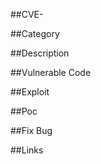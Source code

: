 ##CVE-


##Category


##Description



##Vulnerable Code



##Exploit




##Poc 


##Fix Bug 


##Links 
